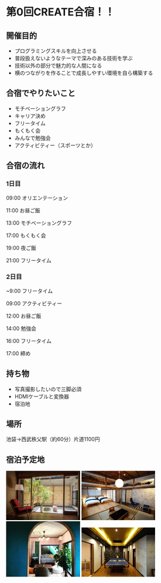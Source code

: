 # 第0回CREATE合宿！！
## 開催目的
- プログラミングスキルを向上させる
- 普段扱えないようなテーマで深みのある技術を学ぶ
- 技術以外の部分で魅力的な人間になる
- 横のつながりを作ることで成長しやすい環境を自ら構築する
## 合宿でやりたいこと
- モチベーショングラフ
- キャリア決め
- フリータイム
- もくもく会
- みんなで勉強会
- アクティビティー（スポーツとか）

## 合宿の流れ
### 1日目
09:00 オリエンテーション

11:00 お昼ご飯

13:00 モチベーショングラフ

17:00 もくもく会

19:00 夜ご飯

21:00 フリータイム

### 2日目
~9:00 フリータイム

09:00   アクティビティー

12:00 お昼ご飯

14:00 勉強会

16:00 フリータイム

17:00 締め

## 持ち物
- 写真撮影したいので三脚必須
- HDMIケーブルと変換器
- 宿泊地

## 場所
池袋→西武秩父駅（約60分）片道1100円

## 宿泊予定地
<img src="./img/1.jpg" width="40%">
<img src="./img/2.jpg" width="40%">
<img src="./img/3.jpg" width="40%">
<img src="./img/4.jpg" width="40%">